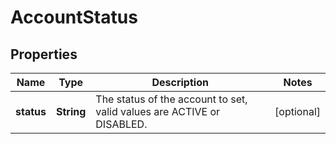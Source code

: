 

# AccountStatus

## Properties

Name | Type | Description | Notes
------------ | ------------- | ------------- | -------------
**status** | **String** | The status of the account to set, valid values are ACTIVE or DISABLED. |  [optional]



